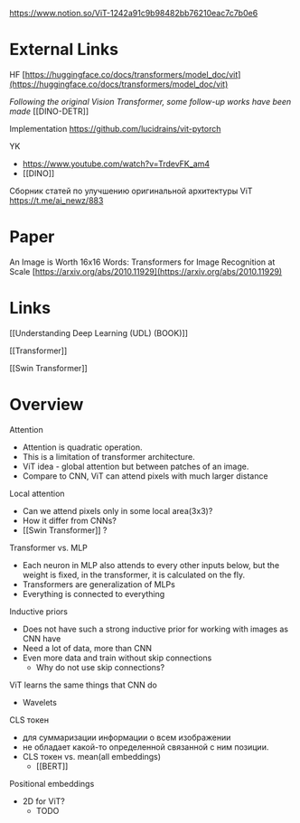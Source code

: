
https://www.notion.so/ViT-1242a91c9b98482bb76210eac7c7b0e6

# External Links

HF
[https://huggingface.co/docs/transformers/model_doc/vit](https://huggingface.co/docs/transformers/model_doc/vit)

*Following the original Vision Transformer, some follow-up works have been made*
[[DINO-DETR]]

Implementation
https://github.com/lucidrains/vit-pytorch

YK
- https://www.youtube.com/watch?v=TrdevFK_am4
- [[DINO]]

Сборник статей по улучшению оригинальной архитектуры ViT
https://t.me/ai_newz/883

# Paper

An Image is Worth 16x16 Words: Transformers for Image Recognition at Scale
[https://arxiv.org/abs/2010.11929](https://arxiv.org/abs/2010.11929)


# Links

[[Understanding Deep Learning (UDL) (BOOK)]]

[[Transformer]]

[[Swin Transformer]]

# Overview

Attention
- Attention is quadratic operation.
- This is a limitation of transformer architecture.
- ViT idea - global attention but between patches of an image.
- Compare to CNN, ViT can attend pixels with much larger distance

Local attention
- Can we attend pixels only in some local area(3x3)?
- How it differ from CNNs?
- [[Swin Transformer]] ?

Transformer vs. MLP
- Each neuron in MLP also attends to every other inputs below, but the weight is fixed, in the transformer, it is calculated on the fly.
- Transformers are generalization of MLPs
- Everything is connected to everything

Inductive priors
- Does not have such a strong inductive prior for working with images as CNN have
- Need a lot of data, more than CNN
- Even more data and train without skip connections
	- Why do not use skip connections?

ViT learns the same things that CNN do
- Wavelets

CLS токен
- для суммаризации информации о всем изображении
- не обладает какой-то определенной связанной с ним позиции.
- CLS токен vs. mean(all embeddings)
	- [[BERT]]

 Positional embeddings
- 2D for ViT?
	- TODO